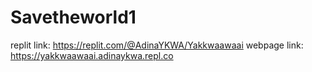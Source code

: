 # Savetheworld1
replit link: https://replit.com/@AdinaYKWA/Yakkwaawaai
webpage link: https://yakkwaawaai.adinaykwa.repl.co
